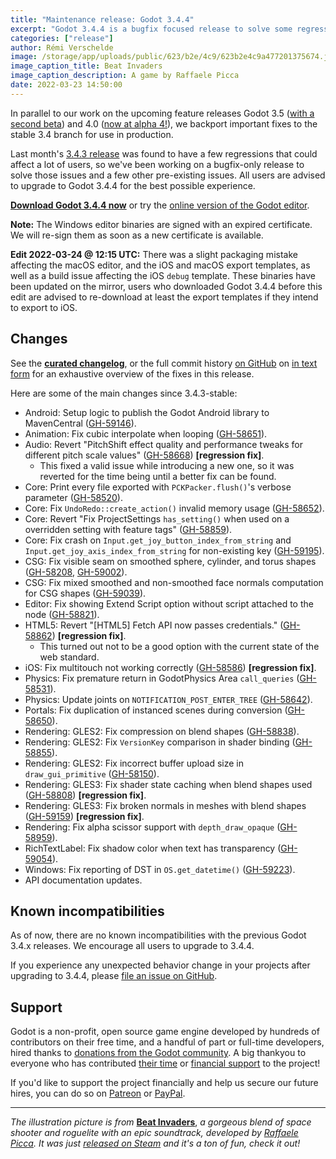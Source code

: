 ```yaml
---
title: "Maintenance release: Godot 3.4.4"
excerpt: "Godot 3.4.4 is a bugfix focused release to solve some regressions found in last month's 3.4.3 release, as well as a number of other pre-existing issues."
categories: ["release"]
author: Rémi Verschelde
image: /storage/app/uploads/public/623/b2e/4c9/623b2e4c9a477201375674.jpg
image_caption_title: Beat Invaders
image_caption_description: A game by Raffaele Picca
date: 2022-03-23 14:50:00
---
```


In parallel to our work on the upcoming feature releases Godot 3.5 ([with a second beta](/article/dev-snapshot-godot-3-5-beta-2)) and 4.0 ([now at alpha 4!](/article/dev-snapshot-godot-4-0-alpha-4)), we backport important fixes to the stable 3.4 branch for use in production.

Last month's [3.4.3 release](/article/maintenance-release-godot-3-4-3) was found to have a few regressions that could affect a lot of users, so we've been working on a bugfix-only release to solve those issues and a few other pre-existing issues. All users are advised to upgrade to Godot 3.4.4 for the best possible experience.

[**Download Godot 3.4.4 now**](/download) or try the [online version of the Godot editor](https://editor.godotengine.org/3.4.4.stable/).

**Note:** The Windows editor binaries are signed with an expired certificate. We will re-sign them as soon as a new certificate is available.

**Edit 2022-03-24 @ 12:15 UTC:** There was a slight packaging mistake affecting the macOS editor, and the iOS and macOS export templates, as well as a build issue affecting the iOS `debug` template. These binaries have been updated on the mirror, users who downloaded Godot 3.4.4 before this edit are advised to re-download at least the export templates if they intend to export to iOS.

## Changes

See the [**curated changelog**](https://github.com/godotengine/godot/blob/3.4.4-stable/CHANGELOG.md), or the full commit history [on GitHub](https://github.com/godotengine/godot/compare/3.4.3-stable...3.4.4-stable) on [in text form](https://github.com/godotengine/godot-builds/releases/3.4.4-Godot_v3.4.4-stable_changelog_chrono.txt) for an exhaustive overview of the fixes in this release.

Here are some of the main changes since 3.4.3-stable:

- Android: Setup logic to publish the Godot Android library to MavenCentral ([GH-59146](https://github.com/godotengine/godot/pull/59146)).
- Animation: Fix cubic interpolate when looping ([GH-58651](https://github.com/godotengine/godot/pull/58651)).
- Audio: Revert "PitchShift effect quality and performance tweaks for different pitch scale values" ([GH-58668](https://github.com/godotengine/godot/pull/58668)) **[regression fix]**.
  * This fixed a valid issue while introducing a new one, so it was reverted for the time being until a better fix can be found.
- Core: Print every file exported with `PCKPacker.flush()`'s verbose parameter ([GH-58520](https://github.com/godotengine/godot/pull/58520)).
- Core: Fix `UndoRedo::create_action()` invalid memory usage ([GH-58652](https://github.com/godotengine/godot/pull/58652)).
- Core: Revert "Fix ProjectSettings `has_setting()` when used on a overridden setting with feature tags" ([GH-58859](https://github.com/godotengine/godot/pull/58859)).
- Core: Fix crash on `Input.get_joy_button_index_from_string` and `Input.get_joy_axis_index_from_string` for non-existing key ([GH-59195](https://github.com/godotengine/godot/pull/59195)).
- CSG: Fix visible seam on smoothed sphere, cylinder, and torus shapes ([GH-58208](https://github.com/godotengine/godot/pull/58208), [GH-59002](https://github.com/godotengine/godot/pull/59002)).
- CSG: Fix mixed smoothed and non-smoothed face normals computation for CSG shapes ([GH-59039](https://github.com/godotengine/godot/pull/59039)).
- Editor: Fix showing Extend Script option without script attached to the node ([GH-58821](https://github.com/godotengine/godot/pull/58821)).
- HTML5: Revert "[HTML5] Fetch API now passes credentials." ([GH-58862](https://github.com/godotengine/godot/pull/58862)) **[regression fix]**.
  * This turned out not to be a good option with the current state of the web standard.
- iOS: Fix multitouch not working correctly ([GH-58586](https://github.com/godotengine/godot/pull/58586)) **[regression fix]**.
- Physics: Fix premature return in GodotPhysics Area `call_queries` ([GH-58531](https://github.com/godotengine/godot/pull/58531)).
- Physics: Update joints on `NOTIFICATION_POST_ENTER_TREE` ([GH-58642](https://github.com/godotengine/godot/pull/58642)).
- Portals: Fix duplication of instanced scenes during conversion ([GH-58650](https://github.com/godotengine/godot/pull/58650)).
- Rendering: GLES2: Fix compression on blend shapes ([GH-58838](https://github.com/godotengine/godot/pull/58838)).
- Rendering: GLES2: Fix `VersionKey` comparison in shader binding ([GH-58855](https://github.com/godotengine/godot/pull/58855)).
- Rendering: GLES2: Fix incorrect buffer upload size in `draw_gui_primitive` ([GH-58150](https://github.com/godotengine/godot/pull/58150)).
- Rendering: GLES3: Fix shader state caching when blend shapes used ([GH-58808](https://github.com/godotengine/godot/pull/58808)) **[regression fix]**.
- Rendering: GLES3: Fix broken normals in meshes with blend shapes ([GH-59159](https://github.com/godotengine/godot/pull/59159)) **[regression fix]**.
- Rendering: Fix alpha scissor support with `depth_draw_opaque` ([GH-58959](https://github.com/godotengine/godot/pull/58959)).
- RichTextLabel: Fix shadow color when text has transparency ([GH-59054](https://github.com/godotengine/godot/pull/59054)).
- Windows: Fix reporting of DST in `OS.get_datetime()` ([GH-59223](https://github.com/godotengine/godot/pull/59223)).
- API documentation updates.

## Known incompatibilities

As of now, there are no known incompatibilities with the previous Godot 3.4.x releases. We encourage all users to upgrade to 3.4.4.

If you experience any unexpected behavior change in your projects after upgrading to 3.4.4, please [file an issue on GitHub](https://github.com/godotengine/godot/issues).

## Support

Godot is a non-profit, open source game engine developed by hundreds of contributors on their free time, and a handful of part or full-time developers, hired thanks to [donations from the Godot community](/donate). A big thankyou to everyone who has contributed [their time](https://github.com/godotengine/godot/blob/master/AUTHORS.md) or [financial support](https://github.com/godotengine/godot/blob/master/DONORS.md) to the project!

If you'd like to support the project financially and help us secure our future hires, you can do so on [Patreon](https://www.patreon.com/godotengine) or [PayPal](/donate).

----

*The illustration picture is from* [**Beat Invaders**](https://store.steampowered.com/app/1863080/Beat_Invaders/?curator_clanid=41324400), *a gorgeous blend of space shooter and roguelite with an epic soundtrack, developed by [Raffaele Picca](https://twitter.com/MV_Raffa). It was just [released on Steam](https://store.steampowered.com/app/1863080/Beat_Invaders/?curator_clanid=41324400) and it's a ton of fun, check it out!*
